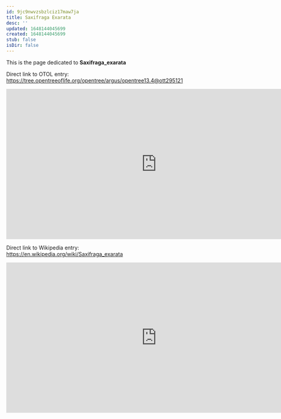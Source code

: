 ```yaml
---
id: 9jc9nwvzsbzlciz17maw7ja
title: Saxifraga Exarata
desc: ''
updated: 1648144045699
created: 1648144045699
stub: false
isDir: false
---
```

This is the page dedicated to **Saxifraga_exarata**


Direct link to OTOL entry: https://tree.opentreeoflife.org/opentree/argus/opentree13.4@ott295121



<html>
    <body>
    <iframe src="https://tree.opentreeoflife.org/opentree/argus/opentree13.4@ott295121"
    width="800" height="400" frameborder="0" allowfullscreen> </iframe>
    </body>
</html>
    


Direct link to Wikipedia entry: https://en.wikipedia.org/wiki/Saxifraga_exarata



<html>
    <body>
    <iframe src="https://en.wikipedia.org/wiki/Saxifraga_exarata"
    width="800" height="400" frameborder="0" allowfullscreen> </iframe>
    </body>
</html>
    
